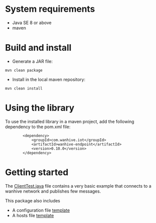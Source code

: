 # System requirements

* Java SE 8 or above
* maven

# Build and install

- Generate a JAR file:

```
mvn clean package
```

- Install in the local maven repository:

```
mvn clean install
```

# Using the library

To use the installed library in a maven project, add the following dependency to the pom.xml file:

```
		<dependency>
			<groupId>com.wanhive.iot</groupId>
			<artifactId>wanhive-endpoint</artifactId>
			<version>0.10.0</version>
		</dependency>
```

# Getting started

The [ClientTest.java](src/test/java/com/wanhive/iot/test/ClientTest.java) file contains a very basic example that connects to a wanhive network and publishes few messages.

This package also includes

- A configuration file [template](wanhive-client-java.conf)
- A hosts file [template](hosts)
